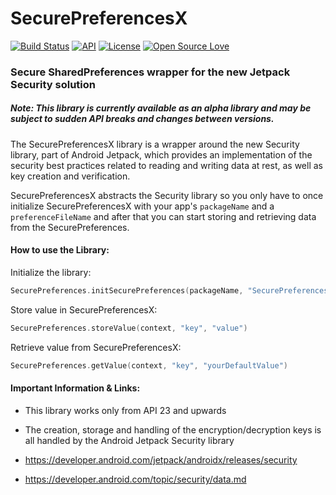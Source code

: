# SecurePreferencesX

[![Build Status](https://travis-ci.com/drilonrecica/secure-preferencesX.svg?branch=master)](https://travis-ci.com/drilonrecica/secure-preferencesX)
[![API](https://img.shields.io/badge/API-23%2B-brightgreen.svg?style=flat)](https://android-arsenal.com/api?level=23)
[![License](https://img.shields.io/badge/License-Apache%202.0-blue.svg)](https://opensource.org/licenses/Apache-2.0)
[![Open Source Love](https://badges.frapsoft.com/os/v1/open-source.svg?v=103)](https://github.com/ellerbrock/open-source-badges/)

### Secure SharedPreferences wrapper for the new Jetpack Security solution


##### Note: This library is currently available as an alpha library and may be subject to sudden API breaks and changes between versions.

The SecurePreferencesX library is a wrapper around the new Security library, part of Android Jetpack, which provides an implementation of the security best practices related to reading and writing data at rest, as well as key creation and verification.

SecurePreferencesX abstracts the Security library so you only have to once initialize SecurePreferencesX with your app's `packageName` and a `preferenceFileName` and after that you can start storing and retrieving data from the SecurePreferences.

#### How to use the Library:

Initialize the library:
``` kotlin
SecurePreferences.initSecurePreferences(packageName, "SecurePreferencesFileName")
```

Store value in SecurePreferencesX:
``` kotlin
SecurePreferences.storeValue(context, "key", "value")
```

Retrieve value from SecurePreferencesX:
``` kotlin
SecurePreferences.getValue(context, "key", "yourDefaultValue")
```

#### Important Information & Links:

* This library works only from API 23 and upwards

* The creation, storage and handling of the encryption/decryption keys is all handled by the Android Jetpack Security library

* https://developer.android.com/jetpack/androidx/releases/security

* https://developer.android.com/topic/security/data.md
